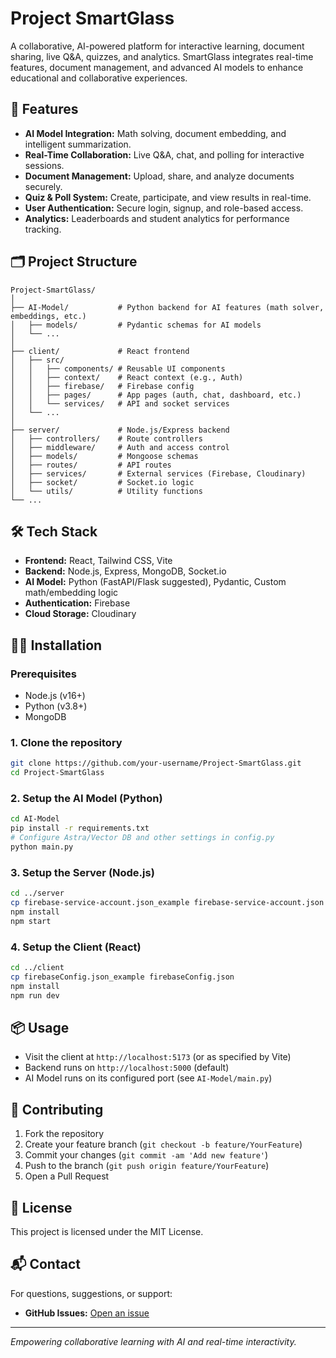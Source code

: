 # Project SmartGlass

A collaborative, AI-powered platform for interactive learning, document sharing, live Q&A, quizzes, and analytics. SmartGlass integrates real-time features, document management, and advanced AI models to enhance educational and collaborative experiences.

## 🚀 Features
- **AI Model Integration:** Math solving, document embedding, and intelligent summarization.
- **Real-Time Collaboration:** Live Q&A, chat, and polling for interactive sessions.
- **Document Management:** Upload, share, and analyze documents securely.
- **Quiz & Poll System:** Create, participate, and view results in real-time.
- **User Authentication:** Secure login, signup, and role-based access.
- **Analytics:** Leaderboards and student analytics for performance tracking.

## 🗂️ Project Structure
```
Project-SmartGlass/
│
├── AI-Model/           # Python backend for AI features (math solver, embeddings, etc.)
│   ├── models/         # Pydantic schemas for AI models
│   └── ...
│
├── client/             # React frontend
│   ├── src/
│   │   ├── components/ # Reusable UI components
│   │   ├── context/    # React context (e.g., Auth)
│   │   ├── firebase/   # Firebase config
│   │   ├── pages/      # App pages (auth, chat, dashboard, etc.)
│   │   └── services/   # API and socket services
│   └── ...
│
├── server/             # Node.js/Express backend
│   ├── controllers/    # Route controllers
│   ├── middleware/     # Auth and access control
│   ├── models/         # Mongoose schemas
│   ├── routes/         # API routes
│   ├── services/       # External services (Firebase, Cloudinary)
│   ├── socket/         # Socket.io logic
│   └── utils/          # Utility functions
└── ...
```

## 🛠️ Tech Stack
- **Frontend:** React, Tailwind CSS, Vite
- **Backend:** Node.js, Express, MongoDB, Socket.io
- **AI Model:** Python (FastAPI/Flask suggested), Pydantic, Custom math/embedding logic
- **Authentication:** Firebase
- **Cloud Storage:** Cloudinary

## 🧑‍💻 Installation

### Prerequisites
- Node.js (v16+)
- Python (v3.8+)
- MongoDB

### 1. Clone the repository
```bash
git clone https://github.com/your-username/Project-SmartGlass.git
cd Project-SmartGlass
```

### 2. Setup the AI Model (Python)
```bash
cd AI-Model
pip install -r requirements.txt
# Configure Astra/Vector DB and other settings in config.py
python main.py
```

### 3. Setup the Server (Node.js)
```bash
cd ../server
cp firebase-service-account.json_example firebase-service-account.json
npm install
npm start
```

### 4. Setup the Client (React)
```bash
cd ../client
cp firebaseConfig.json_example firebaseConfig.json
npm install
npm run dev
```

## 📦 Usage
- Visit the client at `http://localhost:5173` (or as specified by Vite)
- Backend runs on `http://localhost:5000` (default)
- AI Model runs on its configured port (see `AI-Model/main.py`)

## 🤝 Contributing
1. Fork the repository
2. Create your feature branch (`git checkout -b feature/YourFeature`)
3. Commit your changes (`git commit -am 'Add new feature'`)
4. Push to the branch (`git push origin feature/YourFeature`)
5. Open a Pull Request

## 📄 License
This project is licensed under the MIT License.

## 📬 Contact
For questions, suggestions, or support:
- **GitHub Issues:** [Open an issue](https://github.com/your-username/Project-SmartGlass/issues)
---

*Empowering collaborative learning with AI and real-time interactivity.* 

